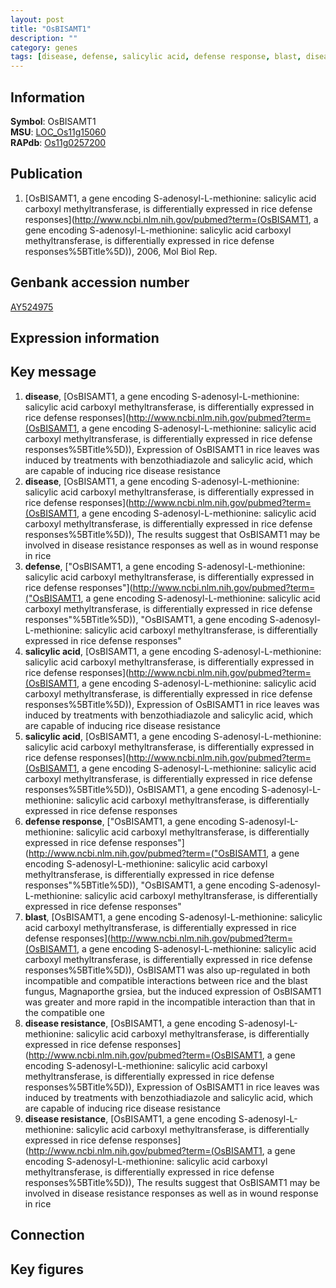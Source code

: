 ```yaml
---
layout: post
title: "OsBISAMT1"
description: ""
category: genes
tags: [disease, defense, salicylic acid, defense response, blast, disease resistance, Gene]
---
```


## Information
__Symbol__: OsBISAMT1  
__MSU__: [LOC_Os11g15060](http://rice.plantbiology.msu.edu/cgi-bin/ORF_infopage.cgi?orf=LOC_Os11g15060)  
__RAPdb__: [Os11g0257200](http://rapdb.dna.affrc.go.jp/viewer/gbrowse_details/irgsp1?name=Os11g0257200)  

## Publication
1. [OsBISAMT1, a gene encoding S-adenosyl-L-methionine: salicylic acid carboxyl methyltransferase, is differentially expressed in rice defense responses](http://www.ncbi.nlm.nih.gov/pubmed?term=(OsBISAMT1, a gene encoding S-adenosyl-L-methionine: salicylic acid carboxyl methyltransferase, is differentially expressed in rice defense responses%5BTitle%5D)), 2006, Mol Biol Rep.

## Genbank accession number
[AY524975](http://www.ncbi.nlm.nih.gov/nuccore/AY524975)

## Expression information

## Key message
1. __disease__, [OsBISAMT1, a gene encoding S-adenosyl-L-methionine: salicylic acid carboxyl methyltransferase, is differentially expressed in rice defense responses](http://www.ncbi.nlm.nih.gov/pubmed?term=(OsBISAMT1, a gene encoding S-adenosyl-L-methionine: salicylic acid carboxyl methyltransferase, is differentially expressed in rice defense responses%5BTitle%5D)),  Expression of OsBISAMT1 in rice leaves was induced by treatments with benzothiadiazole and salicylic acid, which are capable of inducing rice disease resistance
2. __disease__, [OsBISAMT1, a gene encoding S-adenosyl-L-methionine: salicylic acid carboxyl methyltransferase, is differentially expressed in rice defense responses](http://www.ncbi.nlm.nih.gov/pubmed?term=(OsBISAMT1, a gene encoding S-adenosyl-L-methionine: salicylic acid carboxyl methyltransferase, is differentially expressed in rice defense responses%5BTitle%5D)),  The results suggest that OsBISAMT1 may be involved in disease resistance responses as well as in wound response in rice
3. __defense__, ["OsBISAMT1, a gene encoding S-adenosyl-L-methionine: salicylic acid carboxyl methyltransferase, is differentially expressed in rice defense responses"](http://www.ncbi.nlm.nih.gov/pubmed?term=("OsBISAMT1, a gene encoding S-adenosyl-L-methionine: salicylic acid carboxyl methyltransferase, is differentially expressed in rice defense responses"%5BTitle%5D)), "OsBISAMT1, a gene encoding S-adenosyl-L-methionine: salicylic acid carboxyl methyltransferase, is differentially expressed in rice defense responses"
4. __salicylic acid__, [OsBISAMT1, a gene encoding S-adenosyl-L-methionine: salicylic acid carboxyl methyltransferase, is differentially expressed in rice defense responses](http://www.ncbi.nlm.nih.gov/pubmed?term=(OsBISAMT1, a gene encoding S-adenosyl-L-methionine: salicylic acid carboxyl methyltransferase, is differentially expressed in rice defense responses%5BTitle%5D)),  Expression of OsBISAMT1 in rice leaves was induced by treatments with benzothiadiazole and salicylic acid, which are capable of inducing rice disease resistance
5. __salicylic acid__, [OsBISAMT1, a gene encoding S-adenosyl-L-methionine: salicylic acid carboxyl methyltransferase, is differentially expressed in rice defense responses](http://www.ncbi.nlm.nih.gov/pubmed?term=(OsBISAMT1, a gene encoding S-adenosyl-L-methionine: salicylic acid carboxyl methyltransferase, is differentially expressed in rice defense responses%5BTitle%5D)), OsBISAMT1, a gene encoding S-adenosyl-L-methionine: salicylic acid carboxyl methyltransferase, is differentially expressed in rice defense responses
6. __defense response__, ["OsBISAMT1, a gene encoding S-adenosyl-L-methionine: salicylic acid carboxyl methyltransferase, is differentially expressed in rice defense responses"](http://www.ncbi.nlm.nih.gov/pubmed?term=("OsBISAMT1, a gene encoding S-adenosyl-L-methionine: salicylic acid carboxyl methyltransferase, is differentially expressed in rice defense responses"%5BTitle%5D)), "OsBISAMT1, a gene encoding S-adenosyl-L-methionine: salicylic acid carboxyl methyltransferase, is differentially expressed in rice defense responses"
7. __blast__, [OsBISAMT1, a gene encoding S-adenosyl-L-methionine: salicylic acid carboxyl methyltransferase, is differentially expressed in rice defense responses](http://www.ncbi.nlm.nih.gov/pubmed?term=(OsBISAMT1, a gene encoding S-adenosyl-L-methionine: salicylic acid carboxyl methyltransferase, is differentially expressed in rice defense responses%5BTitle%5D)),  OsBISAMT1 was also up-regulated in both incompatible and compatible interactions between rice and the blast fungus, Magnaporthe grsiea, but the induced expression of OsBISAMT1 was greater and more rapid in the incompatible interaction than that in the compatible one
8. __disease resistance__, [OsBISAMT1, a gene encoding S-adenosyl-L-methionine: salicylic acid carboxyl methyltransferase, is differentially expressed in rice defense responses](http://www.ncbi.nlm.nih.gov/pubmed?term=(OsBISAMT1, a gene encoding S-adenosyl-L-methionine: salicylic acid carboxyl methyltransferase, is differentially expressed in rice defense responses%5BTitle%5D)),  Expression of OsBISAMT1 in rice leaves was induced by treatments with benzothiadiazole and salicylic acid, which are capable of inducing rice disease resistance
9. __disease resistance__, [OsBISAMT1, a gene encoding S-adenosyl-L-methionine: salicylic acid carboxyl methyltransferase, is differentially expressed in rice defense responses](http://www.ncbi.nlm.nih.gov/pubmed?term=(OsBISAMT1, a gene encoding S-adenosyl-L-methionine: salicylic acid carboxyl methyltransferase, is differentially expressed in rice defense responses%5BTitle%5D)),  The results suggest that OsBISAMT1 may be involved in disease resistance responses as well as in wound response in rice

## Connection

## Key figures


